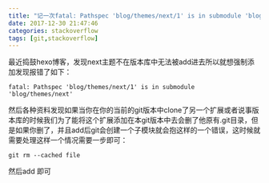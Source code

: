```yaml
---
title: "记一次fatal: Pathspec 'blog/themes/next/1' is in submodule 'blog/themes/next'"
date: 2017-12-30 21:47:46
categories: stackoverflow
tags: [git,stackoverflow]
---
```

最近捣鼓hexo博客，发现next主题不在版本库中无法被add进去所以就想强制添加发现报错了如下：

```
fatal: Pathspec 'blog/themes/next/1' is in submodule 'blog/themes/next'
```
<!--more-->
然后各种资料发现如果当你在你的当前的git版本中clone了另一个扩展或者说事版本库的时候我们为了能将这个扩展添加在本git版本中去会删了他原有.git目录，但是如果你删了，并且add后git会创建一个子模块就会抱这样的一个错误，这时候就需要处理这样一个情况需要一步即可：
```
git rm --cached file
```
然后add 即可
